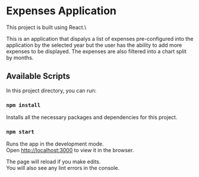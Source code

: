 # Expenses Application

This project is built using React.\

This is an application that dispalys a list of expenses pre-configured into the application by the selected year but the user has the ability to add more expenses to be displayed. The expenses are also filtered into a chart split by months.

## Available Scripts

In this project directory, you can run:

### `npm install`

Installs all the necessary packages and dependencies for this project.

### `npm start`

Runs the app in the development mode.\
Open [http://localhost:3000](http://localhost:3000) to view it in the browser.

The page will reload if you make edits.\
You will also see any lint errors in the console.
